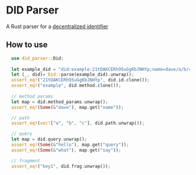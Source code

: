 # DID Parser

A Rust parser for a [decentralized identifier](https://w3c.github.io/did-core)

## How to use
```rust
  use did_parser::Did;
 
  let example_did = "did:example:21tDAKCERh95uGgKbJNHYp;name=dave/a/b/c?query=hello&say=what#key1";  
  let (_, did)= Did::parse(example_did).unwrap();
  assert_eq!("21tDAKCERh95uGgKbJNHYp", did.id.clone());
  assert_eq!("example", did.method.clone());
        
  // method params
  let map = did.method_params.unwrap();
  assert_eq!(Some(&"dave"), map.get("name"));

  // path
  assert_eq!(vec!["a", "b", "c"], did.path.unwrap());

  // query 
  let map = did.query.unwrap();
  assert_eq!(Some(&"hello"), map.get("query"));
  assert_eq!(Some(&"what"), map.get("say"));

  // fragment
  assert_eq!("key1", did.frag.unwrap()); 
```
